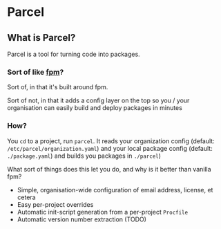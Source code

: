 # Parcel

## What is Parcel?

Parcel is a tool for turning code into packages.

### Sort of like [fpm](https://github.com/jordansissel/fpm)?

Sort of, in that it's built around fpm.

Sort of not, in that it adds a config layer on the top so you / your organisation can easily build and deploy packages in minutes

### How?

You `cd` to a project, run `parcel`.
It reads your organization config (default: `/etc/parcel/organization.yaml`) and your local package config (default: `./package.yaml`) and builds you packages in `./parcel`)

What sort of things does this let you do, and why is it better than vanilla fpm?

* Simple, organisation-wide configuration of email address, license, et cetera
* Easy per-project overrides
* Automatic init-script generation from a per-project `Procfile`
* Automatic version number extraction (TODO)

